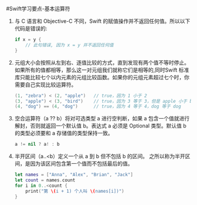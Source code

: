 #Swift学习要点-基本运算符
1. 与 C 语言和 Objective-C 不同，Swift 的赋值操作并不返回任何值。所以以下代码是错误的:

	```Swift
	if x = y {
	    // 此句错误, 因为 x = y 并不返回任何值
	}
	```
2. 元组大小会按照从左到右、逐值比较的方式，直到发现有两个值不等时停止。如果所有的值都相等，那么这一对元组我们就称它们是相等的,同时Swift 标准库只能比较七个以内元素的元组比较函数。如果你的元组元素超过七个时，你需要自己实现比较运算符。
	
	```Swift
	(1, "zebra") < (2, "apple")   // true，因为 1 小于 2
	(3, "apple") < (3, "bird")    // true，因为 3 等于 3，但是 apple 小于 bird
	(4, "dog") == (4, "dog")      // true，因为 4 等于 4，dog 等于 dog
	```
3. 空合运算符（a ?? b）将对可选类型 a 进行空判断，如果 a 包含一个值就进行解封，否则就返回一个默认值 b。表达式 a 必须是 Optional 类型。默认值 b 的类型必须要和 a 存储值的类型保持一致。
	
	```Swift
	a != nil ? a! : b
	```
4. 半开区间（a..<b）定义一个从 a 到 b 但不包括 b 的区间。 之所以称为半开区间，是因为该区间包含第一个值而不包括最后的值。

	```Swift
	let names = ["Anna", "Alex", "Brian", "Jack"]
	let count = names.count
	for i in 0..<count {
	    print("第 \(i + 1) 个人叫 \(names[i])")
	}
	```


